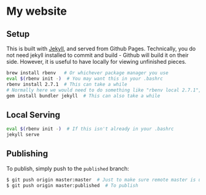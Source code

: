 # My website

## Setup

This is built with [Jekyll](https://jekyllrb.com/), and served from Github Pages. Technically, you do not need jekyll installed to commit and build - Github will build it on their side. However, it is useful to have locally for viewing unfinished pieces.

```sh
brew install rbenv   # Or whichever package manager you use
eval $(rbenv init -)  # You may want this in your .bashrc
rbenv install 2.7.1  # This can take a while
# Normally here we would need to do something like "rbenv local 2.7.1", but the included .ruby-version does that for us
gem install bundler jekyll  # This can also take a while
```

## Local Serving

```sh
eval $(rbenv init -)  # If this isn't already in your .bashrc
jekyll serve
```

## Publishing

To publish, simply push to the `published` branch:

```sh
$ git push origin master:master  # Just to make sure remote master is up to date too
$ git push origin master:published  # To publish
```
